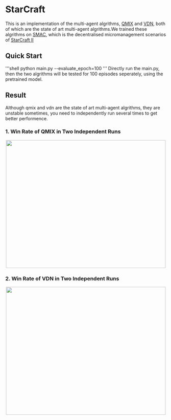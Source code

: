# StarCraft
This is an implementation of the multi-agent algrithms, [QMIX](https://arxiv.org/abs/1803.11485) and [VDN](https://arxiv.org/abs/1706.05296), both of which are the state of art multi-agent algrithms.We trained these algrithms on [SMAC](https://github.com/oxwhirl/smac), which is the decentralised micromanagement scenarios of [StarCraft II](https://en.wikipedia.org/wiki/StarCraft_II:_Wings_of_Liberty)

## Quick Start
'''shell
python main.py --evaluate_epoch=100
'''
Directly run the main.py, then the two algrithms will be tested for 100 episodes seperately, using the pretrained model.

## Result
Although qmix and vdn are the state of art multi-agent algrithms, they are unstable sometimes, you need to independently run several times to get better performence.

### 1. Win Rate of QMIX in Two Independent Runs
<div align=center><img width = '500' height ='400' src ="https://github.com/starry-sky6688/StarCraft/blob/master/model/qmix/compare.png"/></div>

### 2. Win Rate of VDN in Two Independent Runs
<div align=center><img width = '500' height ='400' src ="https://github.com/starry-sky6688/StarCraft/blob/master/model/vdn/compare.png"/></div>
